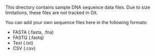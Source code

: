 This directory contains sample DNA sequence data files.
Due to size limitations, these files are not tracked in Git.

You can add your own sequence files here in the following formats:

- FASTA (.fasta, .fna)
- FASTQ (.fastq)
- Text (.txt)
- CSV (.csv)
